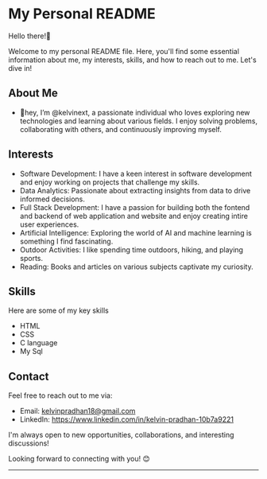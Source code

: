 # My Personal README

Hello there!👋

Welcome to my personal README file. Here, you'll find some essential information about me, my interests, skills, and how to reach out to me. Let's dive in!

## About Me

- 👋hey, I’m @kelvinext, a passionate individual who loves exploring new technologies and learning about various fields. I enjoy solving problems, collaborating with others, and continuously improving myself.

## Interests

- Software Development: I have a keen interest in software development and enjoy working on projects that challenge my skills.
- Data Analytics: Passionate about extracting insights from data to drive informed decisions.
- Full Stack Development: I have a passion for building both the fontend and backend of web application and website and enjoy creating intire user experiences.
- Artificial Intelligence: Exploring the world of AI and machine learning is something I find fascinating.
- Outdoor Activities: I like spending time outdoors, hiking, and playing sports.
- Reading: Books and articles on various subjects captivate my curiosity.

## Skills

Here are some of my key skills
- HTML
- CSS
- C language
- My Sql

## Contact

Feel free to reach out to me via:

- Email: kelvinpradhan18@gmail.com
- LinkedIn: https://www.linkedin.com/in/kelvin-pradhan-10b7a9221

I'm always open to new opportunities, collaborations, and interesting discussions!

Looking forward to connecting with you! 😊

---
